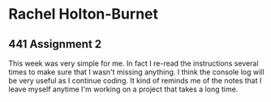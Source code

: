 <h1> Rachel Holton-Burnet </h1>
<h2> 441 Assignment 2 </h2>
<p> This week was very simple for me. In fact I re-read the instructions several times to make sure that I wasn't missing anything. I think the console log will
be very useful as I continue coding. It kind of reminds me of the notes that I leave myself anytime I'm working on a project that takes a long time. </p> 
